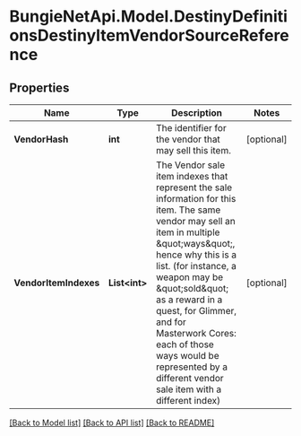 
# BungieNetApi.Model.DestinyDefinitionsDestinyItemVendorSourceReference

## Properties

Name | Type | Description | Notes
------------ | ------------- | ------------- | -------------
**VendorHash** | **int** | The identifier for the vendor that may sell this item. | [optional] 
**VendorItemIndexes** | **List&lt;int&gt;** | The Vendor sale item indexes that represent the sale information for this item. The same vendor may sell an item in multiple \&quot;ways\&quot;, hence why this is a list. (for instance, a weapon may be \&quot;sold\&quot; as a reward in a quest, for Glimmer, and for Masterwork Cores: each of those ways would be represented by a different vendor sale item with a different index) | [optional] 

[[Back to Model list]](../README.md#documentation-for-models)
[[Back to API list]](../README.md#documentation-for-api-endpoints)
[[Back to README]](../README.md)

